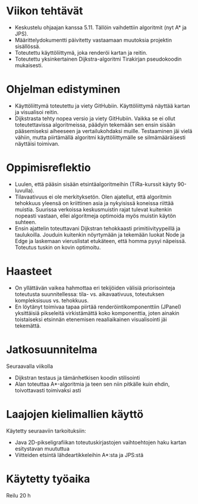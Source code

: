# Viikon tehtävät

-   Keskustelu ohjaajan kanssa 5.11. Tällöin vaihdettiin algoritmit (nyt A\* ja JPS).
-   Määrittelydokumentti päivitetty vastaamaan muutoksia projektin sisällössä.
-   Toteutettu käyttöliittymä, joka renderöi kartan ja reitin.
-   Toteutettu yksinkertainen Dijkstra-algoritmi Tirakirjan pseudokoodin mukaisesti.

# Ohjelman edistyminen

-   Käyttöliittymä toteutettu ja viety GitHubiin. Käyttöliittymä näyttää kartan ja visualisoi reitin.
-   Dijkstrasta tehty nopea versio ja viety GitHubiin. Vaikka se ei ollut toteutettavissa algoritmeissa, päädyin tekemään sen ensin sisään pääsemiseksi aiheeseen ja vertailukohdaksi muille. Testaaminen jäi vielä vähiin, mutta piirtämällä algoritmi käyttöliittymälle se silmämääräisesti näyttäisi toimivan.

# Oppimisreflektio

-   Luulen, että pääsin sisään etsintäalgoritmeihin (TiRa-kurssit käyty 90-luvulla).
-   Tilavaativuus ei ole merkityksetön. Olen ajatellut, että algoritmin tehokkuus yleensä on kriittinen asia ja nykyisissä koneissa riittää muistia. Suurissa verkoissa keskusmuistin rajat tulevat kuitenkin nopeasti vastaan, ellei algoritmeja optimoida myös muistin käytön suhteen.
-   Ensin ajattelin toteuttavani Dijkstran tehokkaasti primitiivityypeillä ja taulukoilla. Jouduin kuitenkin nöyrtymään ja tekemään luokat Node ja Edge ja laskemaan vieruslistat etukäteen, että homma pysyi näpeissä. Toteutus tuskin on kovin optimoitu.

# Haasteet

-   On yllättävän vaikea hahmottaa eri tekijöiden välisiä priorisointeja toteutusta suunnitellessa: tila- vs. aikavaativuus, toteutuksen kompleksisuus vs. tehokkuus.
-   En löytänyt toimivaa tapaa piirtää renderöintikomponenttiin (JPanel) yksittäisiä pikseleitä virkistämättä koko komponenttia, joten ainakin toistaiseksi etsinnän etenemisen reaaliaikainen visualisointi jäi tekemättä.

# Jatkosuunnitelma

Seuraavalla viikolla

-   Dijkstran testaus ja tämänhetkisen koodin stilisointi
-   Alan toteuttaa A\*-algoritmia ja teen sen niin pitkälle kuin ehdin, toivottavasti toimivaksi asti

# Laajojen kielimallien käyttö

Käytetty seuraaviin tarkoituksiin:

-   Java 2D-pikseligrafiikan toteutuskirjastojen vaihtoehtojen haku kartan esitystavan muututtua
-   Viitteiden etsintä lähdeartikkeleihin A\*:sta ja JPS:stä

# Käytetty työaika

Reilu 20 h
